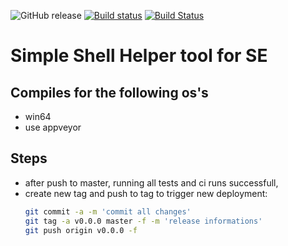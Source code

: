 
![GitHub release](https://img.shields.io/github/release/mcbernie/se_cleanup.svg)
[![Build status](https://ci.appveyor.com/api/projects/status/4hk5du58es6ur9o5?svg=true)](https://ci.appveyor.com/project/mcbernie/se-cleanup) [![Build Status](https://travis-ci.org/mcbernie/se_cleanup.svg?branch=master)](https://travis-ci.org/mcbernie/se_cleanup)
# Simple Shell Helper tool for SE

## Compiles for the following os's
- win64 
- use appveyor


## Steps
- after push to master, running all tests and ci runs successfull,
- create new tag and push to tag to trigger new deployment:
    ```bash
    git commit -a -m 'commit all changes'
    git tag -a v0.0.0 master -f -m 'release informations'
    git push origin v0.0.0 -f 
    ```

    